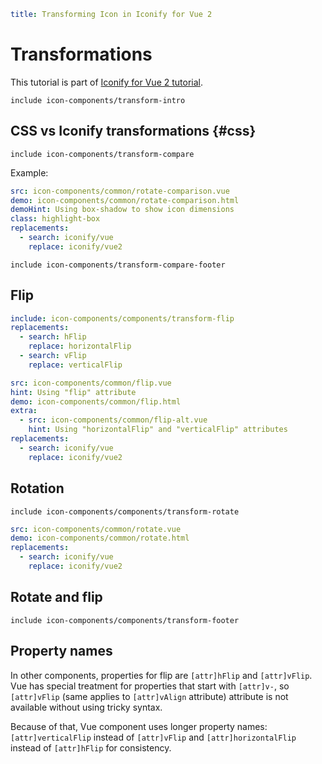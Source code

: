 ```yaml
title: Transforming Icon in Iconify for Vue 2
```

# Transformations

This tutorial is part of [Iconify for Vue 2 tutorial](./index.md).

`include icon-components/transform-intro`

## CSS vs Iconify transformations {#css}

`include icon-components/transform-compare`

Example:

```yaml
src: icon-components/common/rotate-comparison.vue
demo: icon-components/common/rotate-comparison.html
demoHint: Using box-shadow to show icon dimensions
class: highlight-box
replacements:
  - search: iconify/vue
    replace: iconify/vue2
```

`include icon-components/transform-compare-footer`

## Flip

```yaml
include: icon-components/components/transform-flip
replacements:
  - search: hFlip
    replace: horizontalFlip
  - search: vFlip
    replace: verticalFlip
```

```yaml
src: icon-components/common/flip.vue
hint: Using "flip" attribute
demo: icon-components/common/flip.html
extra:
  - src: icon-components/common/flip-alt.vue
    hint: Using "horizontalFlip" and "verticalFlip" attributes
replacements:
  - search: iconify/vue
    replace: iconify/vue2
```

## Rotation

`include icon-components/components/transform-rotate`

```yaml
src: icon-components/common/rotate.vue
demo: icon-components/common/rotate.html
replacements:
  - search: iconify/vue
    replace: iconify/vue2
```

## Rotate and flip

`include icon-components/components/transform-footer`

## Property names

In other components, properties for flip are `[attr]hFlip` and `[attr]vFlip`. Vue has special treatment for properties that start with `[attr]v-`, so `[attr]vFlip` (same applies to `[attr]vAlign` attribute) attribute is not available without using tricky syntax.

Because of that, Vue component uses longer property names: `[attr]verticalFlip` instead of `[attr]vFlip` and `[attr]horizontalFlip` instead of `[attr]hFlip` for consistency.
